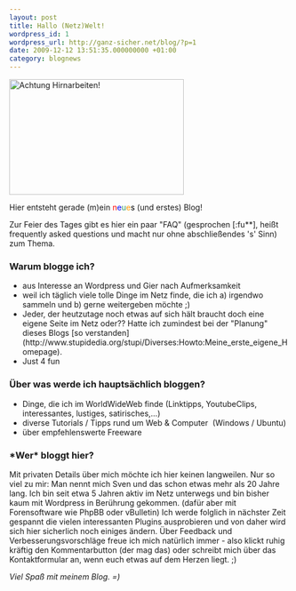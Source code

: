 ```yaml
---
layout: post
title: Hallo (Netz)Welt!
wordpress_id: 1
wordpress_url: http://ganz-sicher.net/blog/?p=1
date: 2009-12-12 13:51:35.000000000 +01:00
category: blognews
---
```

<img title="Achtung Hirnarbeiten!" src="/wp-content/uploads/Brain.jpg" alt="Achtung Hirnarbeiten!" width="314" height="208" />

Hier entsteht gerade (m)ein <span style="color: #ff0000;">n</span><span style="color: #0000ff;">e</span><span style="color: #339966;">u</span><span style="color: #ff9900;">e</span><span style="color: #000000;">s</span> (und erstes) Blog!

Zur Feier des Tages gibt es hier ein paar "FAQ" (gesprochen \[:fu\*\*\], heißt frequently asked questions und macht nur ohne abschließendes 's' Sinn) zum Thema.
<h3>Warum blogge ich?</h3>
<ul>
	<li>aus Interesse an Wordpress und Gier nach Aufmerksamkeit</li>
	<li>weil ich täglich viele tolle Dinge im Netz finde, die ich a) irgendwo sammeln und b) gerne weitergeben möchte ;)</li>
	<li>Jeder, der heutzutage noch etwas auf sich hält braucht doch eine eigene Seite im Netz oder?? Hatte ich zumindest bei der "Planung" dieses Blogs [so verstanden](http://www.stupidedia.org/stupi/Diverses:Howto:Meine_erste_eigene_Homepage).</li>
	<li>Just 4 fun</li>
</ul>

<h3>Über was werde ich hauptsächlich bloggen?</h3>
<ul>
	<li>Dinge, die ich im WorldWideWeb finde (Linktipps, YoutubeClips, interessantes, lustiges, satirisches,...)</li>
	<li>diverse Tutorials / Tipps rund um Web &amp; Computer  (Windows / Ubuntu)</li>
	<li> über empfehlenswerte Freeware</li>
</ul>

<h3>*Wer* bloggt hier?</h3>
Mit privaten Details über mich möchte ich hier keinen langweilen. Nur so viel zu mir: Man nennt mich Sven und das schon etwas mehr als 20 Jahre lang. Ich bin seit etwa 5 Jahren aktiv im Netz unterwegs und bin bisher kaum mit Wordpress in Berührung gekommen. (dafür aber mit Forensoftware wie PhpBB oder vBulletin) Ich werde folglich in nächster Zeit gespannt die vielen interessanten Plugins ausprobieren und von daher wird sich hier sicherlich noch einiges ändern. Über Feedback und Verbesserungsvorschläge freue ich mich natürlich immer - also klickt ruhig kräftig den Kommentarbutton (der mag das) oder schreibt mich über das Kontaktformular an, wenn euch etwas auf dem Herzen liegt. ;)

<em>Viel Spaß mit meinem Blog. =)</em>
